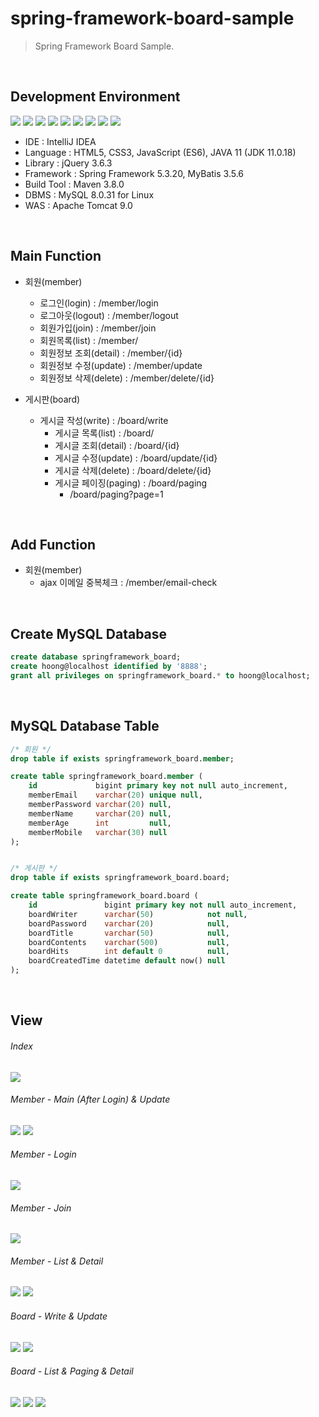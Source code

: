 # spring-framework-board-sample
> Spring Framework Board Sample.

<br>

## Development Environment
<div style="display: inline-block">
    <img src="https://img.shields.io/badge/IntelliJ%20IDEA-000000?style=flat&logo=IntelliJIDEA&logoColor=white" />
    <img src="https://img.shields.io/badge/HTML-E34F26?style=flat&logo=HTML5&logoColor=white" />
    <img src="https://img.shields.io/badge/CSS-1572B6?style=flat&logo=CSS3&logoColor=white" />
    <img src="https://img.shields.io/badge/JavaScript-F7DF1E?style=flat&logo=JavaScript&logoColor=white" />
    <img src="https://img.shields.io/badge/jQuery-0769AD?style=flat&logo=jQuery&logoColor=white" />
    <img src="https://img.shields.io/badge/Java-007396?style=flat&logo=coffeescript&logoColor=white" />
    <img src="https://img.shields.io/badge/Spring-6DB33F?style=flat&logo=Spring&logoColor=white" />
    <img src="https://img.shields.io/badge/Gradle-02303A?style=flat&logo=Gradle&logoColor=white" />
    <img src="https://img.shields.io/badge/MySQL-4479A1?style=flat&logo=MySQL&logoColor=white" />
</div>

- IDE : IntelliJ IDEA
- Language : HTML5, CSS3, JavaScript (ES6), JAVA 11 (JDK 11.0.18)
- Library : jQuery 3.6.3
- Framework : Spring Framework 5.3.20, MyBatis 3.5.6
- Build Tool : Maven 3.8.0
- DBMS : MySQL 8.0.31 for Linux
- WAS : Apache Tomcat 9.0

<br>

## Main Function
- 회원(member)
    - 로그인(login) : /member/login
    - 로그아웃(logout) : /member/logout
    - 회원가입(join) : /member/join
    - 회원목록(list) : /member/
    - 회원정보 조회(detail) : /member/{id}
    - 회원정보 수정(update) : /member/update
    - 회원정보 삭제(delete) : /member/delete/{id}

- 게시판(board)
  - 게시글 작성(write) : /board/write
    - 게시글 목록(list) : /board/
    - 게시글 조회(detail) : /board/{id}
    - 게시글 수정(update) : /board/update/{id}
    - 게시글 삭제(delete) : /board/delete/{id}
    - 게시글 페이징(paging) : /board/paging
        - /board/paging?page=1

<br>

## Add Function
- 회원(member)
    - ajax 이메일 중복체크 : /member/email-check

<br>

## Create MySQL Database
```SQL
create database springframework_board;
create hoong@localhost identified by '8888';
grant all privileges on springframework_board.* to hoong@localhost;
```

<br>

## MySQL Database Table
```SQL
/* 회원 */
drop table if exists springframework_board.member;

create table springframework_board.member (
    id             bigint primary key not null auto_increment,
    memberEmail    varchar(20) unique null,
    memberPassword varchar(20) null,
    memberName     varchar(20) null,
    memberAge      int         null,
    memberMobile   varchar(30) null
);


/* 게시판 */
drop table if exists springframework_board.board;

create table springframework_board.board (
    id               bigint primary key not null auto_increment,
    boardWriter      varchar(50)            not null,
    boardPassword    varchar(20)            null,
    boardTitle       varchar(50)            null,
    boardContents    varchar(500)           null,
    boardHits        int default 0          null,
    boardCreatedTime datetime default now() null
);
```

<br>

## View
###### Index
<img src="image/page/img_page_index.png" />

###### Member - Main (After Login) & Update
<img src="image/page/img_page_main.png" />
<img src="image/page/member/img_page_member_update.png" />

###### Member - Login
<img src="image/page/member/img_page_member_login.png" />

###### Member - Join
<img src="image/page/member/img_page_member_join.png" />

###### Member - List & Detail
<img src="image/page/member/img_page_member_list.png" />
<img src="image/page/member/img_page_member_detail.png" />

###### Board - Write & Update
<img src="image/page/board/img_page_board_write.png" />
<img src="image/page/board/img_page_board_update.png" />

###### Board - List & Paging & Detail
<img src="image/page/board/img_page_board_list.png" />
<img src="image/page/board/img_page_board_paging.png" />
<img src="image/page/board/img_page_board_detail.png" />
